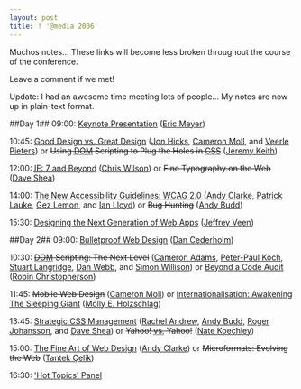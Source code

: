 ```yaml
---
layout: post
title: ! '@media 2006'
---
```

Muchos notes… These links will become less broken throughout the course of the conference.

Leave a comment if we met!

Update: I had an awesome time meeting lots of people… My notes are now up in plain-text format.

##Day 1##
09:00: [Keynote Presentation][Day 1 0900] ([Eric Meyer][])

10:45: [Good Design <abbr title="versus">vs.</abbr> Great Design][Day 1 1045a] ([Jon Hicks][], [Cameron Moll][], and [Veerle Pieters][]) or <del>Using <acronym title="Document Object Model">DOM</acronym> Scripting to Plug the Holes in <acronym title="Cascading Style Sheets">CSS</acronym></del> ([Jeremy Keith][])

12:00: [<acronym title="Internet Explorer">IE</acronym>: 7 and Beyond][Day 1 1200a] ([Chris Wilson][]) or <del>Fine Typography on the Web</del> ([Dave Shea][])

14:00: [The New Accessibility Guidelines: <acronym title="Web Content Accessibility Guidelines">WCAG</acronym> 2.0][Day 1 1400a] ([Andy Clarke][], [Patrick Lauke][], [Gez Lemon][], and [Ian Lloyd][]) or <del>Bug Hunting</del> ([Andy Budd][])

15:30: [Designing the Next Generation of Web Apps][Day 1 1530] ([Jeffrey Veen][])

##Day 2##
09:00: [Bulletproof Web Design][Day 2 0900] ([Dan Cederholm][])

10:30: <del><acronym title="Document Object Model">DOM</acronym> Scripting: The Next Level</del> ([Cameron Adams][], [Peter-Paul Koch][], [Stuart Langridge][], [Dan Webb][], and [Simon Willison][]) or [Beyond a Code Audit][Day 2 1030b] ([Robin Christopherson][])

11:45: <del>Mobile Web Design</del> ([Cameron Moll][]) or [Internationalisation: Awakening The Sleeping Giant][Day 2 1145b] ([Molly E. Holzschlag][])

13:45: [Strategic <acronym title="Cascading Style Sheets">CSS</acronym> Management][Day 2 1345a] ([Rachel Andrew][], [Andy Budd][], [Roger Johansson][], and [Dave Shea][]) or <del>Yahoo! <abbr title="versus">vs.</abbr> Yahoo!</del> ([Nate Koechley][])

15:00: [The Fine Art of Web Design][Day 2 1500a] ([Andy Clarke][]) or <del>Microformats: Evolving the Web</del> ([Tantek Çelik][])

16:30: ['Hot Topics' Panel][Day 2 1630]

[Eric Meyer]: http://meyerweb.com/
[Jon Hicks]: http://hicksdesign.co.uk/
[Cameron Moll]: http://authenticboredom.com/
[Veerle Pieters]: http://veerle.duoh.com/
[Jeremy Keith]: http://adactio.com/
[Chris Wilson]: http://blogs.msdn.com/ie/
[Dave Shea]: http://mezzoblue.com/
[Andy Clarke]: http://stuffandnonsense.co.uk/
[Patrick Lauke]: http://www.splintered.co.uk/
[Gez Lemon]: http://juicystudio.com/
[Ian Lloyd]: http://lloydi.com/
[Andy Budd]: http://andybudd.com/
[Jeffrey Veen]: http://veen.com/jeff/
[Dan Cederholm]: http://simplebits.com/
[Cameron Adams]: http://themaninblue.com/
[Peter-Paul Koch]: http://quirksmode.org/
[Stuart Langridge]: http://kryogenix.org/
[Dan Webb]: http://danwebb.net/
[Simon Willison]: http://simon.incution.com/
[Robin Christopherson]: http://www.abilitynet.org.uk/
[Molly E. Holzschlag]: http://molly.com/
[Rachel Andrew]: http://rachelandrew.co.uk/
[Roger Johansson]: http://456bereastreet.com/
[Tantek Çelik]: http://tantek.com/
[Nate Koechley]: http://nate.koechley.com/blog

[Day 1 0900]: /files/events/atmedia-2006/20060615-0900-keynote-presentation.txt
[Day 1 1045a]: /files/events/atmedia-2006/20060615-1045-good-design-vs-great-design.txt
[Day 1 1045b]: /files/events/atmedia-2006/20060615-1045-using-dom-scripting-to-plug-the-holes-in-css.txt
[Day 1 1200a]: /files/events/atmedia-2006/20060615-1200-ie-7-and-beyond.txt
[Day 1 1200b]: /files/events/atmedia-2006/20060615-1200-fine-typography-on-the-web.txt
[Day 1 1400a]: /files/events/atmedia-2006/20060615-1400-the-new-accessibility-guidelines-wcag-20.txt
[Day 1 1400b]: /files/events/atmedia-2006/20060615-1400-bug-hunting.txt
[Day 1 1530]: /files/events/atmedia-2006/20060615-1530-designing-the-next-generation-of-web-apps.txt

[Day 2 0900]: /files/events/atmedia-2006/20060616-0900-bulletproof-web-design.txt
[Day 2 1030a]: /files/events/atmedia-2006/20060616-1030-dom-scripting-the-next-level.txt
[Day 2 1030b]: /files/events/atmedia-2006/20060616-1030-beyond-a-code-audit.txt
[Day 2 1145a]: /files/events/atmedia-2006/20060616-1145-mobile-web-design.txt
[Day 2 1145b]: /files/events/atmedia-2006/20060616-1145-internationalisation-awakening-the-sleeping-giant.txt
[Day 2 1345a]: /files/events/atmedia-2006/20060616-1345-strategic-css-management.txt
[Day 2 1345b]: /files/events/atmedia-2006/20060616-1345-yahoo-vs-yahoo.txt
[Day 2 1500a]: /files/events/atmedia-2006/20060616-1500-the-fine-art-of-web-design.txt
[Day 2 1500b]: /files/events/atmedia-2006/20060616-1500-microformats-evolving-the-web.txt
[Day 2 1630]: /files/events/atmedia-2006/20060616-1630-hot-topics-panel.txt
